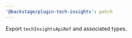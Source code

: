 ```yaml
---
'@backstage/plugin-tech-insights': patch
---
```


Export `techInsightsApiRef` and associated types.
